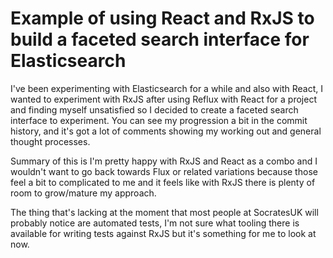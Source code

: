 # Example of using React and RxJS to build a faceted search interface for Elasticsearch

I've been experimenting with Elasticsearch for a while and also with React, I wanted to experiment with RxJS after using Reflux with React for a project and finding myself unsatisfied so I decided to create a faceted search interface to experiment. You can see my progression a bit in the commit history, and it's got a lot of comments showing my working out and general thought processes.

Summary of this is I'm pretty happy with RxJS and React as a combo and I wouldn't want to go back towards Flux or related variations because those feel a bit to complicated to me and it feels like with RxJS there is plenty of room to grow/mature my approach.

The thing that's lacking at the moment that most people at SocratesUK will probably notice are automated tests, I'm not sure what tooling there is available for writing tests against RxJS but it's something for me to look at now.
